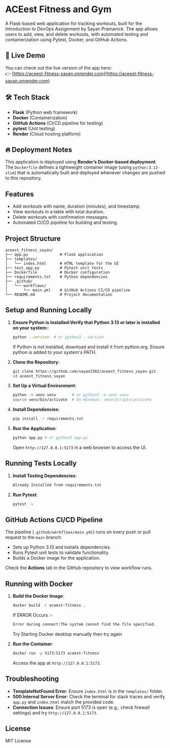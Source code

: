# ACEest Fitness and Gym

A Flask-based web application for tracking workouts, built for the Introduction to DevOps Assignment by Sayan Pramanick. 
The app allows users to add, view, and delete workouts, with automated testing and containerization using Pytest, Docker, and GitHub Actions.


## 🚀 Live Demo
You can check out the live version of the app here:  
👉 [https://aceest-fitness-sayan.onrender.com](https://aceest-fitness-sayan.onrender.com)


## 🛠️ Tech Stack
- **Flask** (Python web framework)
- **Docker** (Containerization)
- **GitHub Actions** (CI/CD pipeline for testing)
- **pytest** (Unit testing)
- **Render** (Cloud hosting platform)

## 🔥 Deployment Notes
This application is deployed using **Render’s Docker-based deployment**.  
The `Dockerfile` defines a lightweight container image (using `python:3.13-slim`) that is automatically built and deployed whenever changes are pushed to this repository.


## Features
- Add workouts with name, duration (minutes), and timestamp.
- View workouts in a table with total duration.
- Delete workouts with confirmation messages.
- Automated CI/CD pipeline for building and testing.

## Project Structure
```
aceest_fitness_sayan/
├── app.py              # Flask application
├── templates/
│   └── index.html      # HTML template for the UI
├── test_app.py         # Pytest unit tests
├── Dockerfile          # Docker configuration
├── requirements.txt    # Python dependencies
├── .github/
│   └── workflows/
│       └── main.yml    # GitHub Actions CI/CD pipeline
└── README.md           # Project documentation
```

## Setup and Running Locally
1. **Ensure Python is Installed:Verify that Python 3.13 or later is installed on your system:**:
   ```bash
   python --version  # or python3 --version
   ```
   If Python is not installed, download and install it from python.org. Ensure python is added to your system's PATH.

2. **Clone the Repository**:
   ```bash
   git clone https://github.com/sayan2302/aceest_fitness_sayan.git
   cd aceest_fitness_sayan
   ```

3. **Set Up a Virtual Environment**:
   ```bash
   python -m venv venv       # or python3 -m venv venv
   source venv/bin/activate  # On Windows: venv\Scripts\activate
   ```

4. **Install Dependencies**:
   ```bash
   pip install -r requirements.txt
   ```

5. **Run the Application**:
   ```bash
   python app.py # or python3 app.py
   ```
   Open `http://127.0.0.1:5173` in a web browser to access the UI.

## Running Tests Locally
1. **Install Testing Dependencies**:
   ```bash
   Already Installed from requirements.txt
   ```

2. **Run Pytest**:
   ```bash
   pytest -v
   ```

## GitHub Actions CI/CD Pipeline
The pipeline (`.github/workflows/main.yml`) runs on every push or pull request to the `main` branch:
- Sets up Python 3.13 and installs dependencies.
- Runs Pytest unit tests to validate functionality.
- Builds a Docker image for the application.

Check the **Actions** tab in the GitHub repository to view workflow runs.

## Running with Docker
1. **Build the Docker Image**:  
   ```bash
   docker build -t aceest-fitness .
   ```
   
   If ERROR Occurs :- 
   ```bash
   Error during connect:The system cannot find the file specified.
   ```
   Try Starting Docker desktop manually then try again

2. **Run the Container**:
   ```bash
   docker run -p 5173:5173 aceest-fitness
   ```
   Access the app at `http://127.0.0.1:5173`.

## Troubleshooting
- **TemplateNotFound Error**: Ensure `index.html` is in the `templates/` folder.
- **500 Internal Server Error**: Check the terminal for stack traces and verify `app.py` and `index.html` match the provided code.
- **Connection Issues**: Ensure port 5173 is open (e.g., check firewall settings) and try `http://127.0.0.1:5173`.

## License
MIT License